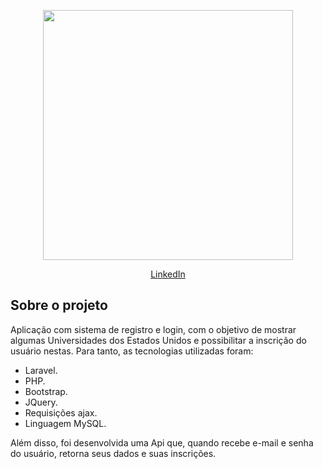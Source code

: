 <p align="center"><a href="https://laravel.com" target="_blank"><img src="https://raw.githubusercontent.com/laravel/art/master/logo-lockup/5%20SVG/2%20CMYK/1%20Full%20Color/laravel-logolockup-cmyk-red.svg" width="400"></a></p>

<p align="center">
<a href="https://linkedin.com/in/carolinavitt">LinkedIn</a>
</p>

## Sobre o projeto

Aplicação com sistema de registro e login, com o objetivo de mostrar algumas Universidades dos Estados Unidos e possibilitar a inscrição do usuário nestas.
Para tanto, as tecnologias utilizadas foram:

- Laravel.
- PHP.
- Bootstrap.
- JQuery.
- Requisições ajax.
- Linguagem MySQL.

Além disso, foi desenvolvida uma Api que, quando recebe e-mail e senha do usuário, retorna seus dados e suas inscrições.

